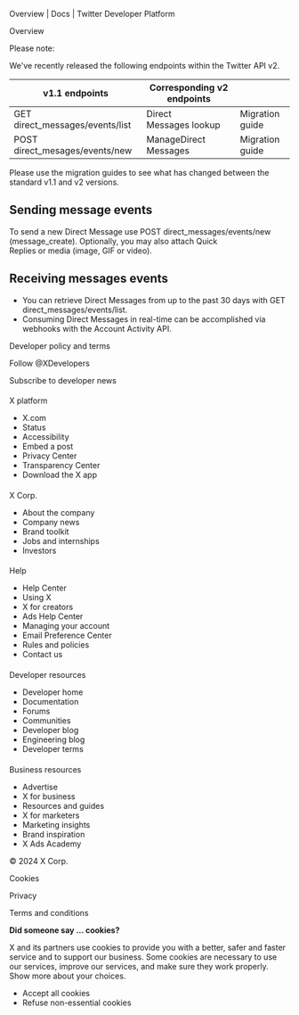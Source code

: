 
Overview | Docs | Twitter Developer Platform 

Overview

Please note:

We've recently released the following endpoints within the Twitter API v2.

| v1.1 endpoints | Corresponding v2 endpoints |  |
| --- | --- | --- |
| GET direct\_messages/events/list | Direct Messages lookup | Migration guide |
| POST direct\_mesages/events/new | ManageDirect Messages | Migration guide |

Please use the migration guides to see what has changed between the standard v1.1 and v2 versions.

Sending message events
----------------------

To send a new Direct Message use POST direct\_messages/events/new (message\_create). Optionally, you may also attach Quick Replies or media (image, GIF or video).

Receiving messages events
-------------------------

* You can retrieve Direct Messages from up to the past 30 days with GET direct\_messages/events/list.
* Consuming Direct Messages in real-time can be accomplished via webhooks with the Account Activity API.

Developer policy and terms

Follow @XDevelopers

Subscribe to developer news

#### 
 X platform

* X.com
* Status
* Accessibility
* Embed a post
* Privacy Center
* Transparency Center
* Download the X app

#### 
 X Corp.

* About the company
* Company news
* Brand toolkit
* Jobs and internships
* Investors

#### 
 Help

* Help Center
* Using X
* X for creators
* Ads Help Center
* Managing your account
* Email Preference Center
* Rules and policies
* Contact us

#### 
 Developer resources

* Developer home
* Documentation
* Forums
* Communities
* Developer blog
* Engineering blog
* Developer terms

#### 
 Business resources

* Advertise
* X for business
* Resources and guides
* X for marketers
* Marketing insights
* Brand inspiration
* X Ads Academy

 © 2024 X Corp.

Cookies

Privacy

Terms and conditions

**Did someone say … cookies?**  

 X and its partners use cookies to provide you with a better, safer and
 faster service and to support our business. Some cookies are necessary to use
 our services, improve our services, and make sure they work properly.
 Show more about your choices.

* Accept all cookies
* Refuse non-essential cookies